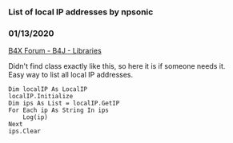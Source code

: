 ### List of local IP addresses by npsonic
### 01/13/2020
[B4X Forum - B4J - Libraries](https://www.b4x.com/android/forum/threads/112985/)

Didn't find class exactly like this, so here it is if someone needs it.  
Easy way to list all local IP addresses.  
  

```B4X
Dim localIP As LocalIP  
localIP.Initialize  
Dim ips As List = localIP.GetIP  
For Each ip As String In ips  
    Log(ip)  
Next  
ips.Clear
```